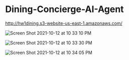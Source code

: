 # Dining-Concierge-AI-Agent
http://hw1dining.s3-website-us-east-1.amazonaws.com/

![Screen Shot 2021-10-12 at 10 33 10 PM](https://user-images.githubusercontent.com/72155998/137057071-192e0819-65e4-4026-81c0-eb475059a707.png)

![Screen Shot 2021-10-12 at 10 33 30 PM](https://user-images.githubusercontent.com/72155998/137057100-01840fff-0519-491f-963e-decd42634383.png)

![Screen Shot 2021-10-12 at 10 34 05 PM](https://user-images.githubusercontent.com/72155998/137057150-c9f73688-59a1-4627-9a24-cda745a0187e.png)
